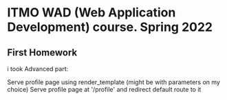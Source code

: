 # ITMO WAD (Web Application Development) course. Spring 2022

## First Homework

i took Advanced part:

Serve profile page using render_template (might be with parameters on my choice)
Serve profile page at '/profile' and redirect default route to it
